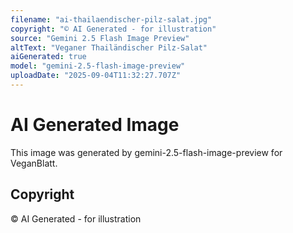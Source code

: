 ```yaml
---
filename: "ai-thailaendischer-pilz-salat.jpg"
copyright: "© AI Generated - for illustration"
source: "Gemini 2.5 Flash Image Preview"
altText: "Veganer Thailändischer Pilz-Salat"
aiGenerated: true
model: "gemini-2.5-flash-image-preview"
uploadDate: "2025-09-04T11:32:27.707Z"
---
```


# AI Generated Image

This image was generated by gemini-2.5-flash-image-preview for VeganBlatt.

## Copyright
© AI Generated - for illustration

